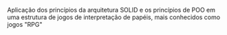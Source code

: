  Aplicação dos princípios da arquitetura SOLID e os princípios de POO em uma estrutura de jogos de interpretação de papéis, mais conhecidos como jogos "RPG"
